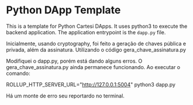 # Python DApp Template

This is a template for Python Cartesi DApps. It uses python3 to execute the backend application.
The application entrypoint is the `dapp.py` file.

Inicialmente, usando cryptography, foi feito a geração de chaves pública e privada, além da assinatura. Utilizando o código gera_chave_assinatura.py

Modifiquei o dapp.py, porém está dando alguns erros. O gera_chave_assinatura.py ainda permanece funcionando. Ao executar o comando:

ROLLUP_HTTP_SERVER_URL="http://127.0.0.1:5004" python3 dapp.py

Há um monte de erro seu reportardo no terminal.